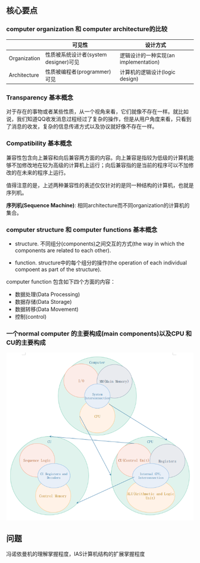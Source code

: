 ## 核心要点
### **computer organization 和 computer architecture的比较**

||可见性|设计方式|
|---|---|---|
|Organization|性质被系统设计者(system designer)可见|逻辑设计的一种实现(an implementation)|
|Architecture|性质被编程者(programmer)可见|计算机的逻辑设计(logic design)|

### **Transparency 基本概念**

对于存在的事物或者某些性质，从一个视角来看，它们就像不存在一样。就比如说，我们知道QQ收发消息过程经过了复杂的操作，但是从用户角度来看，只看到了消息的收发，复杂的信息传递方式以及协议就好像不存在一样。

### **Compatibility 基本概念**

兼容性包含向上兼容和向后兼容两方面的内容。向上兼容是指较为低级的计算机能够不加修改地在较为高级的计算机上运行；向后兼容指的是当前的程序可以不加修改的在未来的程序上运行。

值得注意的是，上述两种兼容性的表述仅仅针对的是同一种结构的计算机，也就是序列机。

**序列机(Sequence Machine)**: 相同architecture而不同organization的计算机的集合。

### **computer structure 和 computer functions 基本概念**

- structure. 不同组分(components)之间交互的方式(the way in which the components are related to each other).

- function. structure中的每个组分的操作(the operation of each individual compoent as part of the structure).

computer function 包含如下四个方面的内容：

- 数据处理(Data Processing)
- 数据存储(Data Storage)
- 数据转移(Data Movement)
- 控制(control)

### **一个normal computer 的主要构成(main components)**以及**CPU 和 CU的主要构成**

![](./img/computer.png)

## 问题
冯诺依曼机的理解掌握程度，IAS计算机结构的扩展掌握程度
